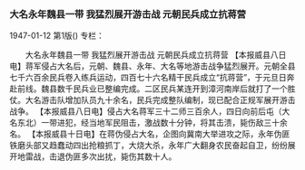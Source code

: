 ### 大名永年魏县一带  我猛烈展开游击战  元朝民兵成立抗蒋营

1947-01-12
第1版()
专栏：

　　大名永年魏县一带
    我猛烈展开游击战
    元朝民兵成立抗蒋营
    【本报威县八日电】蒋军侵占大名后，元朝、魏县、永年、大名等地游击战争猛烈展开。元朝全县七千六百余民兵卷入练兵运动，四百七十六名精干民兵成立“抗蒋营”，于元旦日奔赴前线。魏县数千民兵业已整编完成。二区民兵某连开到漳河南岸后就打了一个胜仗。大名游击队增加队员九十余名，民兵完成整队编制，现已配合正规军展开游击战争。
    【本报威县八日电】侵占大名蒋军三十二师三百余人，四日向前后屯（大名东北）一带进犯，经当地军民阻击，激战数十分钟，将其击溃，毙伤敌三十余名。
    【本报威县十日电】在蒋伪侵占大名，企图向冀南大举进攻之际，永年伪匪铁磨头部又趋蠢动四出抢粮抓丁，大烧大杀，永年广大翻身农民奋起自卫，纷纷展开地雷战，击退伪匪多次出扰，毙伤其数十人。

